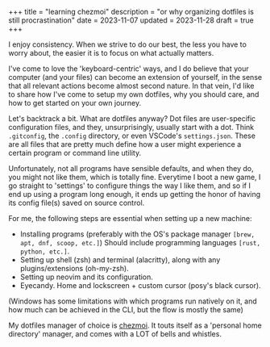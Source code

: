 +++
title = "learning chezmoi"
description = "or why organizing dotfiles is still procrastination"
date = 2023-11-07
updated = 2023-11-28
draft = true
+++

I enjoy consistency. When we strive to do our best, the less you have to worry about,
the easier it is to focus on what actually matters.

I've come to love the 'keyboard-centric' ways, and I do believe that your computer
(and your files) can become an extension of yourself, in the sense that all relevant
actions become almost second nature.
In that vein, I'd like to share how I've come to setup my own dotfiles, why you should care,
and how to get started on your own journey.

Let's backtrack a bit. What are dotfiles anyway?
Dot files are user-specific configuration files, and they, unsurprisingly, usually start
with a dot.
Think `.gitconfig`, the `.config` directory, or even VSCode's `settings.json`.
These are all files that are pretty much define how a user might experience a certain
program or command line utility.

Unfortunately, not all programs have sensible defaults, and when they do, you might
not like them, which is totally fine. Everytime I boot a new game, I go straight to 'settings' 
to configure things the way I like them, and so if I end up using a program long enough,
it ends up getting the honor of having its config file(s) saved on source control.

For me, the following steps are essential when setting up a new machine:
- Installing programs (preferably with the OS's package manager `[brew, apt, dnf, scoop, etc.]`)
Should include programming languages `[rust, python, etc.]`.
- Setting up shell (zsh) and terminal (alacritty), along with any plugins/extensions (oh-my-zsh).
- Setting up neovim and its configuration. 
- Eyecandy. Home and lockscreen + custom cursor (posy's black cursor).

(Windows has some limitations with which programs run natively on it, and how much can be achieved in the CLI,
but the flow is mostly the same)

My dotfiles manager of choice is [chezmoi](https://www.chezmoi.io/). 
It touts itself as a 'personal home directory' manager, and comes with a LOT of bells and whistles.
